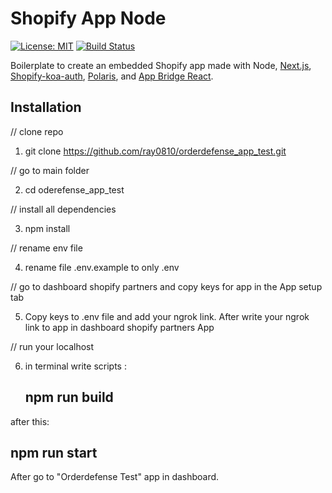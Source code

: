 # Shopify App Node

[![License: MIT](https://img.shields.io/badge/License-MIT-green.svg)](LICENSE.md)
[![Build Status](https://travis-ci.com/Shopify/shopify-app-node.svg?branch=master)](https://travis-ci.com/Shopify/shopify-app-node)

Boilerplate to create an embedded Shopify app made with Node, [Next.js](https://nextjs.org/), [Shopify-koa-auth](https://github.com/Shopify/quilt/tree/master/packages/koa-shopify-auth), [Polaris](https://github.com/Shopify/polaris-react), and [App Bridge React](https://shopify.dev/tools/app-bridge/react-components).

## Installation

// clone repo

1. git clone https://github.com/ray0810/orderdefense_app_test.git

// go to main folder

2. cd oderefense_app_test

// install all dependencies

3. npm install

// rename env file

4. rename file .env.example to only .env

// go to dashboard shopify partners and copy keys for app in the App setup tab

5. Copy keys to .env file and add your ngrok link.
   After write your ngrok link to app in dashboard shopify partners App

// run your localhost

6. in terminal write scripts :
   ## npm run build

after this:

## npm run start

After go to "Orderdefense Test" app in dashboard.
